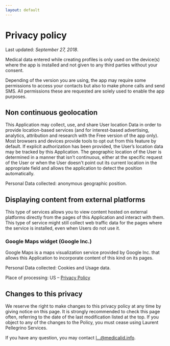 ```yaml
---
layout: default
---
```

# Privacy policy

Last updated: _September 27, 2018_.

Medical data entered while creating profiles is only used on the device(s) where the app is installed and not given to any third parties without your consent.

Depending of the version you are using, the app may require some permissions to access your contacts but also to make phone calls and send SMS. All permissions these are requested are solely used to enable the app purposes.

## Non continuous geolocation

This Application may collect, use, and share User location Data in order to provide location-based services (and for interest-based advertising, analytics, attribution and research with the Free version of the app only). Most browsers and devices provide tools to opt out from this feature by default. If explicit authorization has been provided, the User’s location data may be tracked by this Application. The geographic location of the User is determined in a manner that isn't continuous, either at the specific request of the User or when the User doesn't point out its current location in the appropriate field and allows the application to detect the position automatically.

Personal Data collected: anonymous geographic position.

## Displaying content from external platforms

This type of services allows you to view content hosted on external platforms directly from the pages of this Application and interact with them. This type of service might still collect web traffic data for the pages where the service is installed, even when Users do not use it.

### Google Maps widget (Google Inc.)

Google Maps is a maps visualization service provided by Google Inc. that allows this Application to incorporate content of this kind on its pages.

Personal Data collected: Cookies and Usage data.

Place of processing: US – [Privacy Policy](https://www.google.com/intl/en/policies/privacy/)

## Changes to this privacy

We reserve the right to make changes to this privacy policy at any time by giving notice on this page. It is strongly recommended to check this page often, referring to the date of the last modification listed at the top. If you object to any of the changes to the Policy, you must cease using Laurent Pellegrino Services.

If you have any question, you may contact <a href="http://www.google.com/recaptcha/mailhide/d?k=01f0mKNqdOfUjYpjqXkwR1Tw==&amp;c=-MTky3_chhbKsPHCU6GWQxQNosSSPOvkvQSYfVlBTDoIh0e8Lt2Oz4kxYwK9ENni" onclick="window.open('http://www.google.com/recaptcha/mailhide/d?k\x3d01f0mKNqdOfUjYpjqXkwR1Tw\x3d\x3d\x26c\x3d-MTky3_chhbKsPHCU6GWQxQNosSSPOvkvQSYfVlBTDoIh0e8Lt2Oz4kxYwK9ENni', '', 'toolbar=0,scrollbars=0,location=0,statusbar=0,menubar=0,resizable=0,width=500,height=300'); return false;" title="Reveal this e-mail address">l...@medicalid.info</a>.
